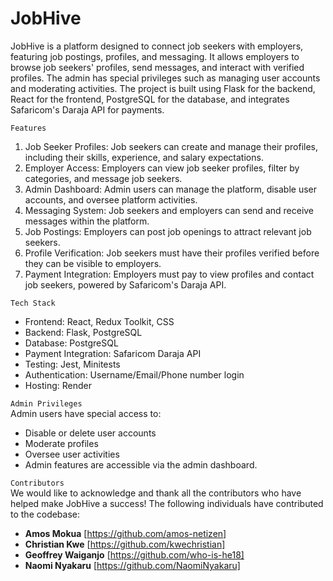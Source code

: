 JobHive
=======
JobHive is a platform designed to connect job seekers with employers, featuring job postings, profiles, and messaging. It allows employers to browse job seekers' profiles, send messages, and interact with verified profiles. The admin has special privileges such as managing user accounts and moderating activities. The project is built using Flask for the backend, React for the frontend, PostgreSQL for the database, and integrates Safaricom's Daraja API for payments.

`Features`
1. Job Seeker Profiles: Job seekers can create and manage their profiles, including their skills, experience, and salary expectations. <br>
2. Employer Access: Employers can view job seeker profiles, filter by categories, and message job seekers.<br>
3. Admin Dashboard: Admin users can manage the platform, disable user accounts, and oversee platform activities.<br>
4. Messaging System: Job seekers and employers can send and receive messages within the platform.<br>
5. Job Postings: Employers can post job openings to attract relevant job seekers.<br>
6. Profile Verification: Job seekers must have their profiles verified before they can be visible to employers.<br>
7. Payment Integration: Employers must pay to view profiles and contact job seekers, powered by Safaricom's Daraja API.<br>

`Tech Stack`<br>
* Frontend: React, Redux Toolkit, CSS<br>
* Backend: Flask, PostgreSQL<br>
* Database: PostgreSQL<br>
* Payment Integration: Safaricom Daraja API<br>
* Testing: Jest, Minitests<br>
* Authentication: Username/Email/Phone number login<br>
* Hosting: Render<br>

`Admin Privileges`<br>
Admin users have special access to:
  - Disable or delete user accounts<br>
  - Moderate profiles<br>
  - Oversee user activities<br>
  - Admin features are accessible via the admin dashboard.<br>

`Contributors`<br>
We would like to acknowledge and thank all the contributors who have helped make JobHive a success! The following individuals have contributed to the codebase:
* **Amos Mokua** [https://github.com/amos-netizen]<br>
* **Christian Kwe** [https://github.com/kwechristian]<br>
* **Geoffrey Waiganjo** [https://github.com/who-is-he18]<br>
* **Naomi Nyakaru** [https://github.com/NaomiNyakaru]

